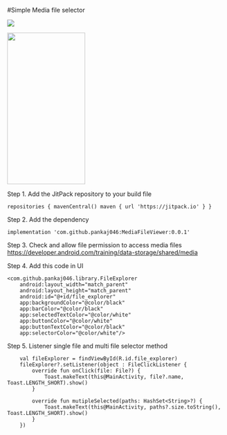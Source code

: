 #Simple Media file selector

[![](https://jitpack.io/v/pankaj046/MediaFileViewer.svg)](https://jitpack.io/#pankaj046/MediaFileViewer)

<img src='https://raw.githubusercontent.com/pankaj046/MediaFileViewer/master/demo/demo.gif' width=180 height=350/>

Step 1. Add the JitPack repository to your build file

`repositories {
    mavenCentral()
    maven { url 'https://jitpack.io' }
}`

Step 2. Add the dependency

`implementation 'com.github.pankaj046:MediaFileViewer:0.0.1'`

Step 3. Check and allow file permission to access media files
https://developer.android.com/training/data-storage/shared/media

Step 4. Add this code in UI

    <com.github.pankaj046.library.FileExplorer
        android:layout_width="match_parent"
        android:layout_height="match_parent"
        android:id="@+id/file_explorer"
        app:backgroundColor="@color/black"
        app:barColor="@color/black"
        app:selectedTextColor="@color/white"
        app:buttonColor="@color/white"
        app:buttonTextColor="@color/black"
        app:selectorColor="@color/white"/>

Step 5. Listener single file and multi file selector method


        val fileExplorer = findViewById(R.id.file_explorer)
        fileExplorer?.setListener(object : FileClickListener {
            override fun onClick(file: File?) {
                Toast.makeText(this@MainActivity, file?.name, Toast.LENGTH_SHORT).show()
            }

            override fun mutipleSelected(paths: HashSet<String>?) {
                Toast.makeText(this@MainActivity, paths?.size.toString(), Toast.LENGTH_SHORT).show()
            }
        })

